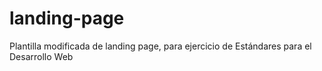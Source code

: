 # landing-page
Plantilla modificada de landing page, para ejercicio de Estándares para el Desarrollo Web

